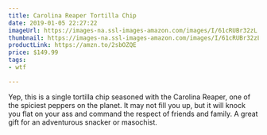 ```yaml
---
title: Carolina Reaper Tortilla Chip
date: 2019-01-05 22:27:22
imageUrl: https://images-na.ssl-images-amazon.com/images/I/61cRUBr32zL._SX522_.jpg
thumbnail: https://images-na.ssl-images-amazon.com/images/I/61cRUBr32zL._SR600,315_.jpg
productLink: https://amzn.to/2sbOZQE
price: $149.99
tags:
- wtf

---
```


Yep, this is a single tortilla chip seasoned with the Carolina Reaper, one of the spiciest peppers on the planet. It may not fill you up, but it will knock you flat on your ass and command the respect of friends and family. A great gift for an adventurous snacker or masochist.